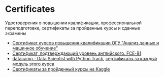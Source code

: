 # Certificates
Удостоверения о повышении квалификации, профессиональной переподготовке, сертификаты за пройденные курсы и сданные экзамены

- [Сертификат курсов повышения квалификации ОГУ "Анализ данных и машинное обучение"](ОГУ%20-%20Анализ%20данных%20и%20машинное%20обучение.pdf)
- [Сертификат, подтверждающий уровень английского. FCE-B1](FCE%20-%20B1.pdf)
- [datacamp - Data Scientist with Python Track](Datacamp%20-%20Data%20Scientist%20with%20Python%20track/00%20Data%20Scientist%20with%20Python%20track.pdf), [сертификаты за каждый модуль этого курса](Datacamp%20-%20Data%20Scientist%20with%20Python%20track)
- [Сертификаты за пройденный курсы на Kaggle](Kaggle)

